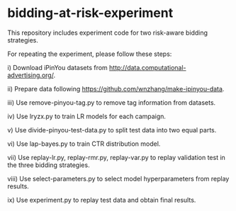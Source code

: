 # bidding-at-risk-experiment
This repository includes experiment code for two risk-aware bidding strategies.

For repeating the experiment, please follow these steps:

i) Download iPinYou datasets from http://data.computational-advertising.org/.

ii) Prepare data following https://github.com/wnzhang/make-ipinyou-data.

iii) Use remove-pinyou-tag.py to remove tag information from datasets.

iv) Use lryzx.py to train LR models for each campaign.

v) Use divide-pinyou-test-data.py to split test data into two equal parts.

vi) Use lap-bayes.py to train CTR distribution model.

vii) Use replay-lr.py, replay-rmr.py, replay-var.py to replay validation test in the three bidding strategies.

viii) Use select-parameters.py to select model hyperparameters from replay results.

ix) Use experiment.py to replay test data and obtain final results. 
